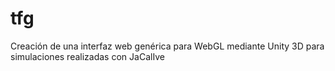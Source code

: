 # tfg
Creación de una interfaz web genérica para WebGL mediante Unity 3D para simulaciones realizadas con JaCalIve

